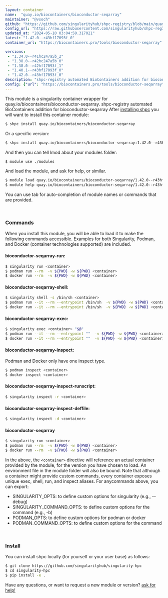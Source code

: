 ```yaml
---
layout: container
name:  "quay.io/biocontainers/bioconductor-seqarray"
maintainer: "@vsoch"
github: "https://github.com/singularityhub/shpc-registry/blob/main/quay.io/biocontainers/bioconductor-seqarray/container.yaml"
config_url: "https://raw.githubusercontent.com/singularityhub/shpc-registry/main/quay.io/biocontainers/bioconductor-seqarray/container.yaml"
updated_at: "2024-05-10 03:04:50.317021"
latest: "1.42.0--r43hf17093f_0"
container_url: "https://biocontainers.pro/tools/bioconductor-seqarray"

versions:
 - "1.34.0--r41hc247a5b_2"
 - "1.38.0--r42hc247a5b_0"
 - "1.38.0--r42hf17093f_1"
 - "1.40.1--r43hf17093f_0"
 - "1.42.0--r43hf17093f_0"
description: "shpc-registry automated BioContainers addition for bioconductor-seqarray"
config: {"url": "https://biocontainers.pro/tools/bioconductor-seqarray", "maintainer": "@vsoch", "description": "shpc-registry automated BioContainers addition for bioconductor-seqarray", "latest": {"1.42.0--r43hf17093f_0": "sha256:601e9bfbcfda3022c5b3a71dd96d55665224df0ab4e491fb068d9f410f4b83b6"}, "tags": {"1.34.0--r41hc247a5b_2": "sha256:1dd222beb6a569aff8674e8effb1e3c9f9f739d5b9e3e6f43df9200fbd61eff7", "1.38.0--r42hc247a5b_0": "sha256:c160e8f0f87d2a35468dfa1b632ec310cf384475dd4b992ce35a93d1e166266f", "1.38.0--r42hf17093f_1": "sha256:82ecfc36d122400207eadd157081348390e45b4dc684d6c0e813cdc4f537ff0f", "1.40.1--r43hf17093f_0": "sha256:0622985d2224dfb3023da7fafd2780daecb2e6b84370b8f743c854a7ec187370", "1.42.0--r43hf17093f_0": "sha256:601e9bfbcfda3022c5b3a71dd96d55665224df0ab4e491fb068d9f410f4b83b6"}, "docker": "quay.io/biocontainers/bioconductor-seqarray"}
---
```


This module is a singularity container wrapper for quay.io/biocontainers/bioconductor-seqarray.
shpc-registry automated BioContainers addition for bioconductor-seqarray
After [installing shpc](#install) you will want to install this container module:


```bash
$ shpc install quay.io/biocontainers/bioconductor-seqarray
```

Or a specific version:

```bash
$ shpc install quay.io/biocontainers/bioconductor-seqarray:1.42.0--r43hf17093f_0
```

And then you can tell lmod about your modules folder:

```bash
$ module use ./modules
```

And load the module, and ask for help, or similar.

```bash
$ module load quay.io/biocontainers/bioconductor-seqarray/1.42.0--r43hf17093f_0
$ module help quay.io/biocontainers/bioconductor-seqarray/1.42.0--r43hf17093f_0
```

You can use tab for auto-completion of module names or commands that are provided.

<br>

### Commands

When you install this module, you will be able to load it to make the following commands accessible.
Examples for both Singularity, Podman, and Docker (container technologies supported) are included.

#### bioconductor-seqarray-run:

```bash
$ singularity run <container>
$ podman run --rm  -v ${PWD} -w ${PWD} <container>
$ docker run --rm  -v ${PWD} -w ${PWD} <container>
```

#### bioconductor-seqarray-shell:

```bash
$ singularity shell -s /bin/sh <container>
$ podman run --it --rm --entrypoint /bin/sh  -v ${PWD} -w ${PWD} <container>
$ docker run --it --rm --entrypoint /bin/sh  -v ${PWD} -w ${PWD} <container>
```

#### bioconductor-seqarray-exec:

```bash
$ singularity exec <container> "$@"
$ podman run --it --rm --entrypoint ""  -v ${PWD} -w ${PWD} <container> "$@"
$ docker run --it --rm --entrypoint ""  -v ${PWD} -w ${PWD} <container> "$@"
```

#### bioconductor-seqarray-inspect:

Podman and Docker only have one inspect type.

```bash
$ podman inspect <container>
$ docker inspect <container>
```

#### bioconductor-seqarray-inspect-runscript:

```bash
$ singularity inspect -r <container>
```

#### bioconductor-seqarray-inspect-deffile:

```bash
$ singularity inspect -d <container>
```



#### bioconductor-seqarray

```bash
$ singularity run <container>
$ podman run --rm  -v ${PWD} -w ${PWD} <container>
$ docker run --rm  -v ${PWD} -w ${PWD} <container>
```


In the above, the `<container>` directive will reference an actual container provided
by the module, for the version you have chosen to load. An environment file in the
module folder will also be bound. Note that although a container
might provide custom commands, every container exposes unique exec, shell, run, and
inspect aliases. For anycommands above, you can export:

 - SINGULARITY_OPTS: to define custom options for singularity (e.g., --debug)
 - SINGULARITY_COMMAND_OPTS: to define custom options for the command (e.g., -b)
 - PODMAN_OPTS: to define custom options for podman or docker
 - PODMAN_COMMAND_OPTS: to define custom options for the command

<br>

### Install

You can install shpc locally (for yourself or your user base) as follows:

```bash
$ git clone https://github.com/singularityhub/singularity-hpc
$ cd singularity-hpc
$ pip install -e .
```

Have any questions, or want to request a new module or version? [ask for help!](https://github.com/singularityhub/singularity-hpc/issues)
